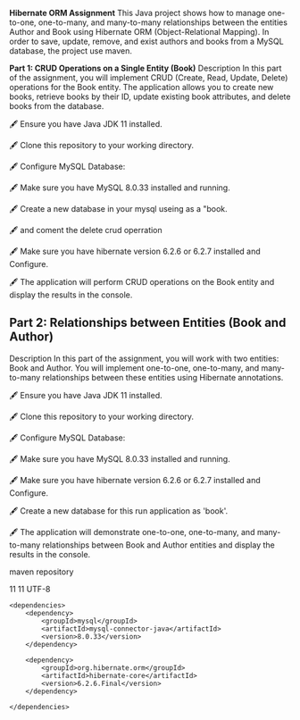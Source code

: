 
**Hibernate ORM Assignment**
This Java project shows how to manage one-to-one, one-to-many, and many-to-many relationships between 
the entities Author and Book using Hibernate ORM (Object-Relational Mapping). 
In order to save, update, remove, and exist authors and books from a MySQL database, 
the project  use maven.

**Part 1: CRUD Operations on a Single Entity (Book)**
Description In this part of the assignment, you will implement CRUD (Create, Read, Update, Delete) operations for 
the Book entity. The application allows you to create new books, retrieve books by their ID, update existing book 
attributes, and delete books from the database.

🖋 Ensure you have Java JDK 11 installed.

🖋 Clone this repository to your working directory.

🖋 Configure MySQL Database:

🖋 Make sure you have MySQL 8.0.33 installed and running.

🖋 Create a new database in your mysql useing as a "book.

🖋 and coment the delete crud operration

🖋 Make sure you have hibernate version 6.2.6 or 6.2.7 installed and Configure.

🖋 The application will perform CRUD operations on the Book entity and display the results in the console.

## **Part 2: Relationships between Entities (Book and Author)**

Description In this part of the assignment, you will work with two entities: Book and Author. 
You will implement one-to-one, one-to-many, and many-to-many relationships between these entities 
using Hibernate annotations.

🖋 Ensure you have Java JDK 11 installed.

🖋 Clone this repository to your working directory.

🖋 Configure MySQL Database:

🖋 Make sure you have MySQL 8.0.33 installed and running.

🖋 Make sure you have hibernate version 6.2.6 or 6.2.7 installed and Configure.

🖋 Create a new database for this run application as 'book'.

🖋 The application will demonstrate one-to-one, one-to-many, and many-to-many relationships between Book and Author 
    entities and display the results in the console.

maven repository

<properties>
        <maven.compiler.source>11</maven.compiler.source>
        <maven.compiler.target>11</maven.compiler.target>
        <project.build.sourceEncoding>UTF-8</project.build.sourceEncoding>
    </properties>

    <dependencies>
        <dependency>
            <groupId>mysql</groupId>
            <artifactId>mysql-connector-java</artifactId>
            <version>8.0.33</version>
        </dependency>

        <dependency>
            <groupId>org.hibernate.orm</groupId>
            <artifactId>hibernate-core</artifactId>
            <version>6.2.6.Final</version>
        </dependency>

    </dependencies>